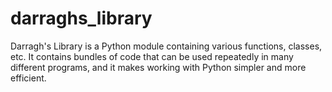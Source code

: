 # darraghs_library
Darragh's Library is a Python module containing various functions, classes, etc. It contains bundles of code that can be used repeatedly in many different programs, and it makes working with Python simpler and more efficient.